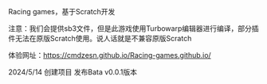 Racing games，基于Scratch开发

注意：我们会提供sb3文件，但是此游戏使用Turbowarp编辑器进行编译，部分插件无法在原版Scratch使用。说人话就是不兼容原版Scratch

体验网址：https://cmdzesn.github.io/Racing-games.github.io/


2024/5/14
创建项目
发布Bata v0.0.1版本
